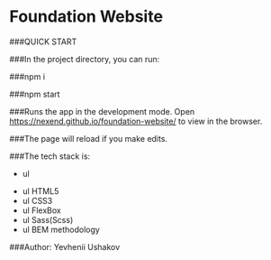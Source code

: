 # Foundation Website

###QUICK START

###In the project directory, you can run:

###npm i

###npm start

###Runs the app in the development mode. Open https://nexend.github.io/foundation-website/ to view in the browser.

###The page will reload if you make edits.

###The tech stack is:

- ul
+ ul HTML5
+ ul CSS3
+ ul FlexBox
+ ul Sass(Scss)
+ ul BEM methodology

###Author:
Yevhenii Ushakov